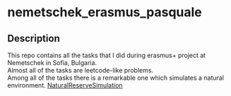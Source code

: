 # nemetschek_erasmus_pasquale

## Description
This repo contains all the tasks that I did during erasmus+ project at Nemetschek in Sofia, Bulgaria.<br>
Almost all of the tasks are leetcode-like problems.<br>
Among all of the tasks there is a remarkable one which simulates a natural environment. [NaturalReserveSimulation](https://github.com/WobblyGreen/nemetschek_erasmus_pasquale/tree/NatureReserveSimulation)
